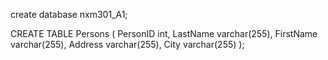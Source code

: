 create database nxm301_A1;

CREATE TABLE Persons (
PersonID int,
LastName varchar(255),
FirstName varchar(255),
Address varchar(255),
City varchar(255)
);
